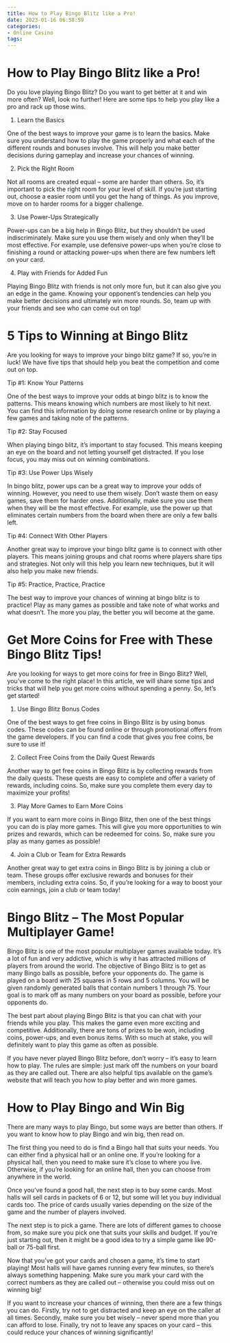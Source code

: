 ```yaml
---
title: How to Play Bingo Blitz like a Pro!
date: 2023-01-16 06:58:59
categories:
- Online Casino
tags:
---
```



#  How to Play Bingo Blitz like a Pro!

Do you love playing Bingo Blitz? Do you want to get better at it and win more often? Well, look no further! Here are some tips to help you play like a pro and rack up those wins.

1. Learn the Basics

One of the best ways to improve your game is to learn the basics. Make sure you understand how to play the game properly and what each of the different rounds and bonuses involve. This will help you make better decisions during gameplay and increase your chances of winning.

2. Pick the Right Room

Not all rooms are created equal – some are harder than others. So, it’s important to pick the right room for your level of skill. If you’re just starting out, choose a easier room until you get the hang of things. As you improve, move on to harder rooms for a bigger challenge.

3. Use Power-Ups Strategically

Power-ups can be a big help in Bingo Blitz, but they shouldn’t be used indiscriminately. Make sure you use them wisely and only when they’ll be most effective. For example, use defensive power-ups when you’re close to finishing a round or attacking power-ups when there are few numbers left on your card.

4. Play with Friends for Added Fun

Playing Bingo Blitz with friends is not only more fun, but it can also give you an edge in the game. Knowing your opponent’s tendencies can help you make better decisions and ultimately win more rounds. So, team up with your friends and see who can come out on top!

#  5 Tips to Winning at Bingo Blitz

Are you looking for ways to improve your bingo blitz game? If so, you’re in luck! We have five tips that should help you beat the competition and come out on top.

Tip #1: Know Your Patterns

One of the best ways to improve your odds at bingo blitz is to know the patterns. This means knowing which numbers are most likely to hit next. You can find this information by doing some research online or by playing a few games and taking note of the patterns.

Tip #2: Stay Focused

When playing bingo blitz, it’s important to stay focused. This means keeping an eye on the board and not letting yourself get distracted. If you lose focus, you may miss out on winning combinations.

Tip #3: Use Power Ups Wisely

In bingo blitz, power ups can be a great way to improve your odds of winning. However, you need to use them wisely. Don’t waste them on easy games, save them for harder ones. Additionally, make sure you use them when they will be the most effective. For example, use the power up that eliminates certain numbers from the board when there are only a few balls left.

Tip #4: Connect With Other Players

Another great way to improve your bingo blitz game is to connect with other players. This means joining groups and chat rooms where players share tips and strategies. Not only will this help you learn new techniques, but it will also help you make new friends.

Tip #5: Practice, Practice, Practice

The best way to improve your chances of winning at bingo blitz is to practice! Play as many games as possible and take note of what works and what doesn’t. The more you play, the better you will become at the game.

#  Get More Coins for Free with These Bingo Blitz Tips!

Are you looking for ways to get more coins for free in Bingo Blitz? Well, you’ve come to the right place! In this article, we will share some tips and tricks that will help you get more coins without spending a penny. So, let’s get started!

1. Use Bingo Blitz Bonus Codes

One of the best ways to get free coins in Bingo Blitz is by using bonus codes. These codes can be found online or through promotional offers from the game developers. If you can find a code that gives you free coins, be sure to use it!

2. Collect Free Coins from the Daily Quest Rewards

Another way to get free coins in Bingo Blitz is by collecting rewards from the daily quests. These quests are easy to complete and offer a variety of rewards, including coins. So, make sure you complete them every day to maximize your profits!

3. Play More Games to Earn More Coins

If you want to earn more coins in Bingo Blitz, then one of the best things you can do is play more games. This will give you more opportunities to win prizes and rewards, which can be redeemed for coins. So, make sure you play as many games as possible!

4. Join a Club or Team for Extra Rewards

Another great way to get extra coins in Bingo Blitz is by joining a club or team. These groups offer exclusive rewards and bonuses for their members, including extra coins. So, if you’re looking for a way to boost your coin earnings, join a club or team today!

#  Bingo Blitz – The Most Popular Multiplayer Game!

Bingo Blitz is one of the most popular multiplayer games available today. It’s a lot of fun and very addictive, which is why it has attracted millions of players from around the world. The objective of Bingo Blitz is to get as many Bingo balls as possible, before your opponents do. The game is played on a board with 25 squares in 5 rows and 5 columns. You will be given randomly generated balls that contain numbers 1 through 75. Your goal is to mark off as many numbers on your board as possible, before your opponents do.

The best part about playing Bingo Blitz is that you can chat with your friends while you play. This makes the game even more exciting and competitive. Additionally, there are tons of prizes to be won, including coins, power-ups, and even bonus items. With so much at stake, you will definitely want to play this game as often as possible.

If you have never played Bingo Blitz before, don’t worry – it’s easy to learn how to play. The rules are simple: just mark off the numbers on your board as they are called out. There are also helpful tips available on the game’s website that will teach you how to play better and win more games.

#  How to Play Bingo and Win Big

There are many ways to play Bingo, but some ways are better than others. If you want to know how to play Bingo and win big, then read on.

The first thing you need to do is find a Bingo hall that suits your needs. You can either find a physical hall or an online one. If you’re looking for a physical hall, then you need to make sure it’s close to where you live. Otherwise, if you’re looking for an online hall, then you can choose from anywhere in the world.

Once you’ve found a good hall, the next step is to buy some cards. Most halls will sell cards in packets of 6 or 12, but some will let you buy individual cards too. The price of cards usually varies depending on the size of the game and the number of players involved.

The next step is to pick a game. There are lots of different games to choose from, so make sure you pick one that suits your skills and budget. If you’re just starting out, then it might be a good idea to try a simple game like 90-ball or 75-ball first.

Now that you’ve got your cards and chosen a game, it’s time to start playing! Most halls will have games running every few minutes, so there’s always something happening. Make sure you mark your card with the correct numbers as they are called out – otherwise you could miss out on winning big!

If you want to increase your chances of winning, then there are a few things you can do. Firstly, try not to get distracted and keep an eye on the caller at all times. Secondly, make sure you bet wisely – never spend more than you can afford to lose. Finally, try not to leave any spaces on your card – this could reduce your chances of winning significantly!